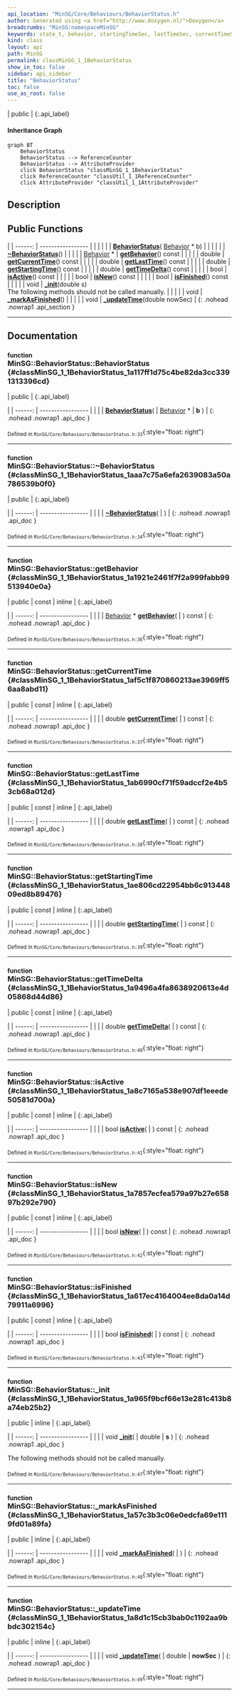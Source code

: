```yaml
---
api_location: "MinSG/Core/Behaviours/BehaviorStatus.h"
author: Generated using <a href="http://www.doxygen.nl/">Doxygen</a>
breadcrumbs: "MinSG:namespaceMinSG"
keywords: state_t, behavior, startingTimeSec, lastTimeSec, currentTimeSec, state, BehaviorStatus, ~BehaviorStatus, getBehavior, getCurrentTime, getLastTime, getStartingTime, getTimeDelta, isActive, isNew, isFinished, _init, _markAsFinished, _updateTime
kind: class
layout: api
path: MinSG
permalink: classMinSG_1_1BehaviorStatus
show_in_toc: false
sidebar: api_sidebar
title: "BehaviorStatus"
toc: false
use_as_root: false
---
```


| public |
{:.api_label}

#### Inheritance Graph

```mermaid
graph BT
	BehaviorStatus
	BehaviorStatus --> ReferenceCounter
	BehaviorStatus --> AttributeProvider
	click BehaviorStatus "classMinSG_1_1BehaviorStatus"
	click ReferenceCounter "classUtil_1_1ReferenceCounter"
	click AttributeProvider "classUtil_1_1AttributeProvider"
```

## Description





## Public Functions

|
| ------: | ----------------- |
|  | |
|  | **[BehaviorStatus](#classMinSG_1_1BehaviorStatus_1a117ff1d75c4be82da3cc3391313396cd)**( [Behavior](classMinSG_1_1Behavior) * b) |
|  | |
|  | **[~BehaviorStatus](#classMinSG_1_1BehaviorStatus_1aaa7c75a6efa2639083a50a786539b0f0)**() |
|  | |
| [Behavior](classMinSG_1_1Behavior) * | **[getBehavior](#classMinSG_1_1BehaviorStatus_1a1921e2461f7f2a999fabb99513940e0a)**() const |
|  | |
| double | **[getCurrentTime](#classMinSG_1_1BehaviorStatus_1af5c1f870860213ae3969ff56aa8abd11)**() const |
|  | |
| double | **[getLastTime](#classMinSG_1_1BehaviorStatus_1ab6990cf71f59adccf2e4b53cb68a012d)**() const |
|  | |
| double | **[getStartingTime](#classMinSG_1_1BehaviorStatus_1ae806cd22954bb6c91344809ed8b89476)**() const |
|  | |
| double | **[getTimeDelta](#classMinSG_1_1BehaviorStatus_1a9496a4fa8638920613e4d05868d44d86)**() const |
|  | |
| bool | **[isActive](#classMinSG_1_1BehaviorStatus_1a8c7165a538e907df1eeede50581d700a)**() const |
|  | |
| bool | **[isNew](#classMinSG_1_1BehaviorStatus_1a7857ecfea579a97b27e65897b292e790)**() const |
|  | |
| bool | **[isFinished](#classMinSG_1_1BehaviorStatus_1a617ec4164004ee8da0a14d79911a6996)**() const |
|  | |
| void | **[_init](#classMinSG_1_1BehaviorStatus_1a965f9bcf66e13e281c413b8a74eb25b2)**(double s) <br/> The following methods should not be called manually. |
|  | |
| void | **[_markAsFinished](#classMinSG_1_1BehaviorStatus_1a57c3b3c06e0edcfa69e1119fd01a89fa)**() |
|  | |
| void | **[_updateTime](#classMinSG_1_1BehaviorStatus_1a8d1c15cb3bab0c1192aa9bbdc302154c)**(double nowSec) |
{: .nohead .nowrap1 .api_section }


-------------------------------------------------------------------

## Documentation

### <small>function</small><br/> MinSG::BehaviorStatus::BehaviorStatus {#classMinSG_1_1BehaviorStatus_1a117ff1d75c4be82da3cc3391313396cd}

| public |
{:.api_label}

|
| ------: | ----------------- |
|  |
|  **[BehaviorStatus](#classMinSG_1_1BehaviorStatus_1a117ff1d75c4be82da3cc3391313396cd)**( |  [Behavior](classMinSG_1_1Behavior) * | **b** ) |
{: .nohead .nowrap1 .api_doc }





<sub>Defined in `MinSG/Core/Behaviours/BehaviorStatus.h:33`</sub>{:style="float: right"}

-------------------------------------------------------------------

### <small>function</small><br/> MinSG::BehaviorStatus::~BehaviorStatus {#classMinSG_1_1BehaviorStatus_1aaa7c75a6efa2639083a50a786539b0f0}

| public |
{:.api_label}

|
| ------: | ----------------- |
|  |
|  **[~BehaviorStatus](#classMinSG_1_1BehaviorStatus_1aaa7c75a6efa2639083a50a786539b0f0)**( |  ) |
{: .nohead .nowrap1 .api_doc }





<sub>Defined in `MinSG/Core/Behaviours/BehaviorStatus.h:34`</sub>{:style="float: right"}

-------------------------------------------------------------------

### <small>function</small><br/> MinSG::BehaviorStatus::getBehavior {#classMinSG_1_1BehaviorStatus_1a1921e2461f7f2a999fabb99513940e0a}

| public | const | inline |
{:.api_label}

|
| ------: | ----------------- |
|  |
| [Behavior](classMinSG_1_1Behavior) * **[getBehavior](#classMinSG_1_1BehaviorStatus_1a1921e2461f7f2a999fabb99513940e0a)**( |  ) const |
{: .nohead .nowrap1 .api_doc }





<sub>Defined in `MinSG/Core/Behaviours/BehaviorStatus.h:36`</sub>{:style="float: right"}

-------------------------------------------------------------------

### <small>function</small><br/> MinSG::BehaviorStatus::getCurrentTime {#classMinSG_1_1BehaviorStatus_1af5c1f870860213ae3969ff56aa8abd11}

| public | const | inline |
{:.api_label}

|
| ------: | ----------------- |
|  |
| double **[getCurrentTime](#classMinSG_1_1BehaviorStatus_1af5c1f870860213ae3969ff56aa8abd11)**( |  ) const |
{: .nohead .nowrap1 .api_doc }





<sub>Defined in `MinSG/Core/Behaviours/BehaviorStatus.h:37`</sub>{:style="float: right"}

-------------------------------------------------------------------

### <small>function</small><br/> MinSG::BehaviorStatus::getLastTime {#classMinSG_1_1BehaviorStatus_1ab6990cf71f59adccf2e4b53cb68a012d}

| public | const | inline |
{:.api_label}

|
| ------: | ----------------- |
|  |
| double **[getLastTime](#classMinSG_1_1BehaviorStatus_1ab6990cf71f59adccf2e4b53cb68a012d)**( |  ) const |
{: .nohead .nowrap1 .api_doc }





<sub>Defined in `MinSG/Core/Behaviours/BehaviorStatus.h:38`</sub>{:style="float: right"}

-------------------------------------------------------------------

### <small>function</small><br/> MinSG::BehaviorStatus::getStartingTime {#classMinSG_1_1BehaviorStatus_1ae806cd22954bb6c91344809ed8b89476}

| public | const | inline |
{:.api_label}

|
| ------: | ----------------- |
|  |
| double **[getStartingTime](#classMinSG_1_1BehaviorStatus_1ae806cd22954bb6c91344809ed8b89476)**( |  ) const |
{: .nohead .nowrap1 .api_doc }





<sub>Defined in `MinSG/Core/Behaviours/BehaviorStatus.h:39`</sub>{:style="float: right"}

-------------------------------------------------------------------

### <small>function</small><br/> MinSG::BehaviorStatus::getTimeDelta {#classMinSG_1_1BehaviorStatus_1a9496a4fa8638920613e4d05868d44d86}

| public | const | inline |
{:.api_label}

|
| ------: | ----------------- |
|  |
| double **[getTimeDelta](#classMinSG_1_1BehaviorStatus_1a9496a4fa8638920613e4d05868d44d86)**( |  ) const |
{: .nohead .nowrap1 .api_doc }





<sub>Defined in `MinSG/Core/Behaviours/BehaviorStatus.h:40`</sub>{:style="float: right"}

-------------------------------------------------------------------

### <small>function</small><br/> MinSG::BehaviorStatus::isActive {#classMinSG_1_1BehaviorStatus_1a8c7165a538e907df1eeede50581d700a}

| public | const | inline |
{:.api_label}

|
| ------: | ----------------- |
|  |
| bool **[isActive](#classMinSG_1_1BehaviorStatus_1a8c7165a538e907df1eeede50581d700a)**( |  ) const |
{: .nohead .nowrap1 .api_doc }





<sub>Defined in `MinSG/Core/Behaviours/BehaviorStatus.h:41`</sub>{:style="float: right"}

-------------------------------------------------------------------

### <small>function</small><br/> MinSG::BehaviorStatus::isNew {#classMinSG_1_1BehaviorStatus_1a7857ecfea579a97b27e65897b292e790}

| public | const | inline |
{:.api_label}

|
| ------: | ----------------- |
|  |
| bool **[isNew](#classMinSG_1_1BehaviorStatus_1a7857ecfea579a97b27e65897b292e790)**( |  ) const |
{: .nohead .nowrap1 .api_doc }





<sub>Defined in `MinSG/Core/Behaviours/BehaviorStatus.h:42`</sub>{:style="float: right"}

-------------------------------------------------------------------

### <small>function</small><br/> MinSG::BehaviorStatus::isFinished {#classMinSG_1_1BehaviorStatus_1a617ec4164004ee8da0a14d79911a6996}

| public | const | inline |
{:.api_label}

|
| ------: | ----------------- |
|  |
| bool **[isFinished](#classMinSG_1_1BehaviorStatus_1a617ec4164004ee8da0a14d79911a6996)**( |  ) const |
{: .nohead .nowrap1 .api_doc }





<sub>Defined in `MinSG/Core/Behaviours/BehaviorStatus.h:43`</sub>{:style="float: right"}

-------------------------------------------------------------------

### <small>function</small><br/> MinSG::BehaviorStatus::_init {#classMinSG_1_1BehaviorStatus_1a965f9bcf66e13e281c413b8a74eb25b2}

| public | inline |
{:.api_label}

|
| ------: | ----------------- |
|  |
| void **[_init](#classMinSG_1_1BehaviorStatus_1a965f9bcf66e13e281c413b8a74eb25b2)**( | double | **s** ) |
{: .nohead .nowrap1 .api_doc }

The following methods should not be called manually.





<sub>Defined in `MinSG/Core/Behaviours/BehaviorStatus.h:47`</sub>{:style="float: right"}

-------------------------------------------------------------------

### <small>function</small><br/> MinSG::BehaviorStatus::_markAsFinished {#classMinSG_1_1BehaviorStatus_1a57c3b3c06e0edcfa69e1119fd01a89fa}

| public | inline |
{:.api_label}

|
| ------: | ----------------- |
|  |
| void **[_markAsFinished](#classMinSG_1_1BehaviorStatus_1a57c3b3c06e0edcfa69e1119fd01a89fa)**( |  ) |
{: .nohead .nowrap1 .api_doc }





<sub>Defined in `MinSG/Core/Behaviours/BehaviorStatus.h:48`</sub>{:style="float: right"}

-------------------------------------------------------------------

### <small>function</small><br/> MinSG::BehaviorStatus::_updateTime {#classMinSG_1_1BehaviorStatus_1a8d1c15cb3bab0c1192aa9bbdc302154c}

| public | inline |
{:.api_label}

|
| ------: | ----------------- |
|  |
| void **[_updateTime](#classMinSG_1_1BehaviorStatus_1a8d1c15cb3bab0c1192aa9bbdc302154c)**( | double | **nowSec** ) |
{: .nohead .nowrap1 .api_doc }





<sub>Defined in `MinSG/Core/Behaviours/BehaviorStatus.h:49`</sub>{:style="float: right"}

-------------------------------------------------------------------

